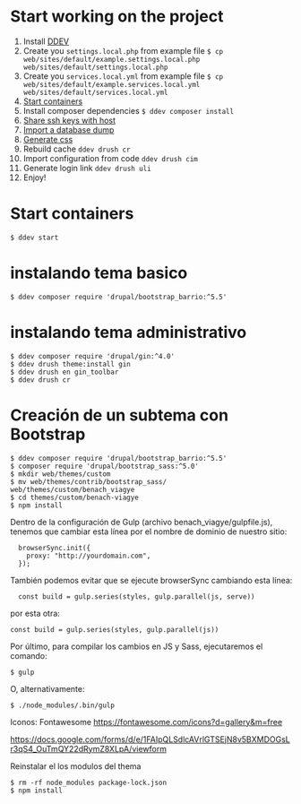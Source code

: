 # Start working on the project

1. Install [DDEV](https://ddev.readthedocs.io/en/latest/users/install/ddev-installation/)
2. Create you `settings.local.php` from example file `$ cp web/sites/default/example.settings.local.php web/sites/default/settings.local.php`
3. Create you `services.local.yml` from example file `$ cp web/sites/default/example.services.local.yml web/sites/default/services.local.yml`
4. [Start containers](#start-containers)
5. Install composer dependencies `$ ddev composer install`
6. [Share ssh keys with host](#share-ssh-keys-with-host)
7. [Import a database dump](#import-a-database-dump)
8. [Generate css](#run-watcher-for-compiling-css)
9. Rebuild cache `ddev drush cr`
10. Import configuration from code `ddev drush cim`
11. Generate login link `ddev drush uli`
12. Enjoy!

# Start containers
```shell
$ ddev start
```

# instalando tema basico
```shell
$ ddev composer require 'drupal/bootstrap_barrio:^5.5'
```

# instalando tema administrativo
```shell
$ ddev composer require 'drupal/gin:^4.0'
$ ddev drush theme:install gin
$ ddev drush en gin_toolbar
$ ddev drush cr
```

# Creación de un subtema con Bootstrap
```shell
$ ddev composer require 'drupal/bootstrap_barrio:^5.5'
$ composer require 'drupal/bootstrap_sass:^5.0'
$ mkdir web/themes/custom
$ mv web/themes/contrib/bootstrap_sass/ web/themes/custom/benach_viagye
$ cd themes/custom/benach-viagye
$ npm install
```

Dentro de la configuración de Gulp (archivo benach_viagye/gulpfile.js), tenemos que cambiar esta línea por el nombre de dominio de nuestro sitio:
```shell
  browserSync.init({
    proxy: "http://yourdomain.com",
  });
```
También podemos evitar que se ejecute browserSync cambiando esta línea:
```shell
  const build = gulp.series(styles, gulp.parallel(js, serve))
```
por esta otra:
```shell
const build = gulp.series(styles, gulp.parallel(js))
```
Por último, para compilar los cambios en JS y Sass, ejecutaremos el comando:
```shell
$ gulp
```
O, alternativamente:
```shell
$ ./node_modules/.bin/gulp
```

Iconos: Fontawesome https://fontawesome.com/icons?d=gallery&m=free

https://docs.google.com/forms/d/e/1FAIpQLSdlcAVrlGTSEjN8v5BXMDOGsLr3qS4_OuTmQY22dRymZ8XLpA/viewform

Reinstalar el los modulos del thema
```shell
$ rm -rf node_modules package-lock.json
$ npm install
```